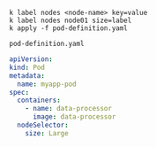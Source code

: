 ```shell
k label nodes <node-name> key=value
k label nodes node01 size=label
k apply -f pod-definition.yaml
```

`pod-definition.yaml`

```yaml
apiVersion:
kind: Pod
metadata:
  name: myapp-pod
spec:
  containers:
    - name: data-processor
      image: data-processor
  nodeSelector:
    size: Large
```
